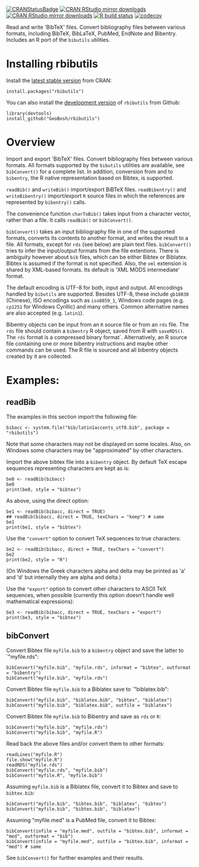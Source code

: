 [![CRANStatusBadge](http://www.r-pkg.org/badges/version/rbibutils)](https://cran.r-project.org/package=rbibutils)
[![CRAN RStudio mirror downloads](https://cranlogs.r-pkg.org/badges/rbibutils)](https://www.r-pkg.org/pkg/rbibutils)
[![CRAN RStudio mirror downloads](https://cranlogs.r-pkg.org/badges/grand-total/rbibutils?color=blue)](https://r-pkg.org/pkg/rbibutils)
[![R build status](https://github.com/GeoBosh/rbibutils/workflows/R-CMD-check/badge.svg)](https://github.com/GeoBosh/rbibutils/actions)
[![codecov](https://codecov.io/gh/GeoBosh/rbibutils/branch/master/graph/badge.svg?token=SNUE0KC0TX)](https://codecov.io/gh/GeoBosh/rbibutils)

Read and write 'BibTeX' files. Convert bibliography files between various
formats, including BibTeX, BibLaTeX, PubMed, EndNote and Bibentry. Includes an R
port of the `bibutils` utilities.


# Installing rbibutils

Install the  [latest stable version](https://cran.r-project.org/package=rbibutils) from CRAN:

    install.packages("rbibutils")

You can also install the [development version](https://github.com/GeoBosh/rbibutils) of `rbibutils` from Github:

    library(devtools)
    install_github("GeoBosh/rbibutils")



# Overview

Import and export 'BibTeX' files. Convert bibliography files between various
formats.  All formats supported by the `bibutils` utilities are available, see
`bibConvert()` for a complete list.  In addition, conversion from and to
`bibentry`, the R native representation based on Bibtex, is supported.

`readBib()` and `writeBib()` import/export BiBTeX files.  `readBibentry()` and
`writeBibentry()` import/export `R` source files in which the references are
represented by `bibentry()` calls.

The convenience function `charToBib()` takes input from a character vector,
rather than a file. It calls `readBib()` or `bibConvert()`.

`bibConvert()` takes an input bibliography file in one of the supported formats,
converts its contents to another format, and writes the result to a file. All
formats, except for `rds` (see below) are plain text files. `bibConvert()` tries
to infer the input/output formats from the file extentions. There is ambiguity
however about `bib` files, which can be either Bibtex or Biblatex. Bibtex is
assumed if the format is not specified. Also, the `xml` extension is shared by
XML-based formats. Its default is 'XML MODS intermediate' format.

The default encoding is UTF-8 for both, input and output. All encodings handled
by `bibutils` are supported. Besides UTF-8, these include `gb18030` (Chinese),
ISO encodings such as `iso8859_1`, Windows code pages (e.g. `cp1251` for Windows
Cyrillic) and many others. Common alternative names are also accepted
(e.g. `latin1`).

Bibentry objects can be input from an `R` source file or from an `rds` file. The
`rds` file should contain a `bibentry` R object, saved from R with `saveRDS()`.
The `rds` format is a compressed binary format`. Alternatively, an R source file
containing one or more bibentry instructions and maybe other commands can be
used.  The R file is sourced and all bibentry objects created by it are
collected.



# Examples:

## readBib

The examples in this section import the following file:

    bibacc <- system.file("bib/latin1accents_utf8.bib", package = "rbibutils")

Note that some characters may not be displayed on some locales. Also, on Windows
some characters may be "approximated" by other characters.

Import the above bibtex file into a `bibentry` object. By default TeX escape
sequences representing characters are kept as is:

    be0 <- readBib(bibacc)
    be0
    print(be0, style = "bibtex")

As above, using the direct option:

    be1 <- readBib(bibacc, direct = TRUE)
    ## readBib(bibacc, direct = TRUE, texChars = "keep") # same
    be1
    print(be1, style = "bibtex")


Use the `"convert"` option to convert TeX sequences to true characters:

    be2 <- readBib(bibacc, direct = TRUE, texChars = "convert")
    be2
    print(be2, style = "R")

(On Windows the Greek characters alpha and delta may be printed as 'a' and 'd'
but internally they are alpha and delta.)

Use the `"export"` option to convert other characters to ASCII TeX sequences,
when possible (currently this option doesn't handle well mathematical
expressions):

    be3 <- readBib(bibacc, direct = TRUE, texChars = "export")
    print(be3, style = "bibtex")
  

## bibConvert


Convert Bibtex file `myfile.bib` to a `bibentry` object and save the latter to
`"myfile.rds":

    bibConvert("myfile.bib", "myfile.rds", informat = "bibtex", outformat = "bibentry")
    bibConvert("myfile.bib", "myfile.rds")

Convert Bibtex file `myfile.bib` to a Biblatex save to `"biblatex.bib":

    bibConvert("myfile.bib", "biblatex.bib", "bibtex", "biblatex")
    bibConvert("myfile.bib", "biblatex.bib", outfile = "biblatex")

Convert Bibtex file `myfile.bib` to Bibentry and save as `rds` or `R`:

    bibConvert("myfile.bib", "myfile.rds")
    bibConvert("myfile.bib", "myfile.R")

Read back the above files and/or convert them to other formats:

    readLines("myfile.R")
    file.show("myfile.R")
    readRDS("myfile.rds")
    bibConvert("myfile.rds", "myfile.bib")
    bibConvert("myfile.R", "myfile.bib")


Assuming `myfile.bib` is a Biblatex file, convert it to Bibtex and save to  `bibtex.bib`:

    bibConvert("myfile.bib", "bibtex.bib", "biblatex", "bibtex")
    bibConvert("myfile.bib", "bibtex.bib", "biblatex")


Assuming "myfile.med" is a PubMed file, convert it to Bibtex:

    bibConvert(infile = "myfile.med", outfile = "bibtex.bib", informat = "med", outformat = "bib")
    bibConvert(infile = "myfile.med", outfile = "bibtex.bib", informat = "med") # same


See `bibConvert()` for further examples and their results.
